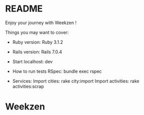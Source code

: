 # README
Enjoy your journey with Weekzen !

Things you may want to cover:

* Ruby version: Ruby 3.1.2

* Rails version: Rails 7.0.4

* Start localhost: dev

* How to run tests RSpec: bundle exec rspec

* Services: 
 Import cities: rake city:import
 Import activities: rake activities:scrap

# Weekzen
